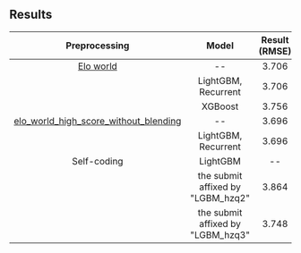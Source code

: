 ## Results
|Preprocessing|Model|Result (RMSE)|
|:--:|:--:|:--:|
|[Elo world](https://www.kaggle.com/fabiendaniel/elo-world)|--|3.706|
||LightGBM, Recurrent|3.706|
||XGBoost|3.756|
|[elo_world_high_score_without_blending](https://www.kaggle.com/gpreda/elo-world-high-score-without-blending)|--|3.696|
||LightGBM, Recurrent|3.696|
|Self-coding|LightGBM|--|
||the submit affixed by "LGBM_hzq2"|3.864|
||the submit affixed by "LGBM_hzq3"|3.748|